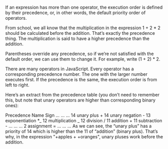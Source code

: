 If an expression has more than one operator, the execution order is defined by their precedence, or, in other words, the default priority order of operators.

From school, we all know that the multiplication in the expression 1 + 2 \* 2 should be calculated before the addition. That’s exactly the precedence thing. The multiplication is said to have a higher precedence than the addition.

Parentheses override any precedence, so if we’re not satisfied with the default order, we can use them to change it. For example, write (1 + 2) \* 2.

There are many operators in JavaScript. Every operator has a corresponding precedence number. The one with the larger number executes first. If the precedence is the same, the execution order is from left to right.

Here’s an extract from the precedence table (you don’t need to remember this, but note that unary operators are higher than corresponding binary ones):

Precedence Name Sign
… … …
14 unary plus +
14 unary negation -
13 exponentiation \*_
12 multiplication _
12 division /
11 addition +
11 subtraction -
… … …
2 assignment =
… … …
As we can see, the “unary plus” has a priority of 14 which is higher than the 11 of “addition” (binary plus). That’s why, in the expression "+apples + +oranges", unary pluses work before the addition.
